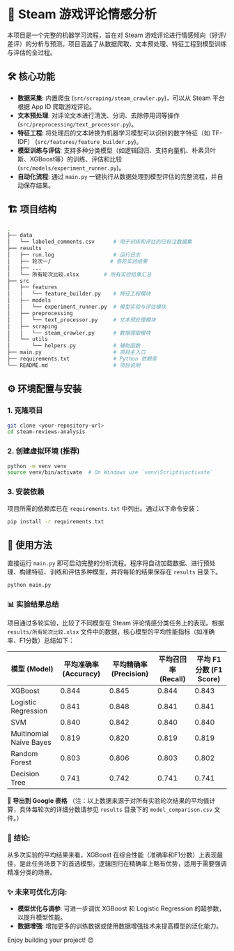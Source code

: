 # 🚀 Steam 游戏评论情感分析

本项目是一个完整的机器学习流程，旨在对 Steam 游戏评论进行情感倾向（好评/差评）的分析与预测。项目涵盖了从数据爬取、文本预处理、特征工程到模型训练与评估的全过程。

## 🛠️ 核心功能

- **数据采集**: 内置爬虫 (`src/scraping/steam_crawler.py`)，可以从 Steam 平台根据 App ID 爬取游戏评论。
- **文本预处理**: 对评论文本进行清洗、分词、去除停用词等操作 (`src/preprocessing/text_processor.py`)。
- **特征工程**: 将处理后的文本转换为机器学习模型可以识别的数字特征（如 TF-IDF） (`src/features/feature_builder.py`)。
- **模型训练与评估**: 支持多种分类模型（如逻辑回归、支持向量机、朴素贝叶斯、XGBoost等）的训练、评估和比较 (`src/models/experiment_runner.py`)。
- **自动化流程**: 通过 `main.py` 一键执行从数据处理到模型评估的完整流程，并自动保存结果。

## 🏗️ 项目结构

```bash
.
├── data
│   └── labeled_comments.csv      # 用于训练和评估的已标注数据集
├── results
│   ├── run.log                   # 运行日志
│   ├── 轮次一/                   # 各轮实验结果
│   ├── ...
│   └── 所有轮次比较.xlsx        # 所有实验结果汇总
├── src
│   ├── features
│   │   └── feature_builder.py    # 特征工程模块
│   ├── models
│   │   └── experiment_runner.py  # 模型实验与评估模块
│   ├── preprocessing
│   │   └── text_processor.py     # 文本预处理模块
│   ├── scraping
│   │   └── steam_crawler.py      # 数据爬取模块
│   └── utils
│       └── helpers.py            # 辅助函数
├── main.py                       # 项目主入口
├── requirements.txt              # Python 依赖库
└── README.md                     # 项目说明
```

## ⚙️ 环境配置与安装

### 1. 克隆项目

```bash
git clone <your-repository-url>
cd steam-reviews-analysis
```

### 2. 创建虚拟环境 (推荐)

```bash
python -m venv venv
source venv/bin/activate  # On Windows use `venv\Scripts\activate`
```

### 3. 安装依赖

项目所需的依赖库已在 `requirements.txt` 中列出。通过以下命令安装：

```bash
pip install -r requirements.txt
```

## 🏁 使用方法

直接运行 `main.py` 即可启动完整的分析流程。程序将自动加载数据、进行预处理、构建特征、训练和评估多种模型，并将每轮的结果保存在 `results` 目录下。

```bash
python main.py
```

### 📊 实验结果总结

项目通过多轮实验，比较了不同模型在 Steam 评论情感分类任务上的表现。根据 `results/所有轮次比较.xlsx` 文件中的数据，核心模型的平均性能指标（如准确率、F1分数）总结如下：

| 模型 (Model)              | 平均准确率 (Accuracy) | 平均精确率 (Precision) | 平均召回率 (Recall) | 平均 F1 分数 (F1 Score) |
| ----------------------- | ---------------- | ----------------- | -------------- | ------------------- |
| XGBoost                 | 0.844            | 0.845             | 0.844          | 0.843               |
| Logistic Regression     | 0.841            | 0.848             | 0.841          | 0.841               |
| SVM                     | 0.840            | 0.842             | 0.840          | 0.840               |
| Multinomial Naive Bayes | 0.819            | 0.820             | 0.819          | 0.819               |
| Random Forest           | 0.803            | 0.806             | 0.803          | 0.802               |
| Decision Tree           | 0.741            | 0.742             | 0.741          | 0.741               |

**📑 导出到 Google 表格**
（注：以上数据来源于对所有实验轮次结果的平均值计算，具体每轮次的详细分数请参见 `results` 目录下的 `model_comparison.csv` 文件。）

### 🎯 结论:

从多次实验的平均结果来看，XGBoost 在综合性能（准确率和F1分数）上表现最佳，是此任务场景下的首选模型。逻辑回归在精确率上略有优势，适用于需要强调精准分类的场景。

### ✨ 未来可优化方向:

* **模型优化与调参**: 可进一步调优 XGBoost 和 Logistic Regression 的超参数，以提升模型性能。
* **数据增强**: 增加更多的训练数据或使用数据增强技术来提高模型的泛化能力。

Enjoy building your project! 😊

